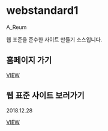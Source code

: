 # webstandard1
A_Reum
<p>웹 표준을 준수한 사이트 만들기 소스입니다.</p>

<h2>홈페이지 가기</h2>
<a href="http://2800.dothome.co.kr">VIEW</a>

<h2>웹 표준 사이트 보러가기</h2>
<p>2018.12.28</p>
<a href="https://yangaareum.github.io/webstandard1/index.html">VIEW</a>
